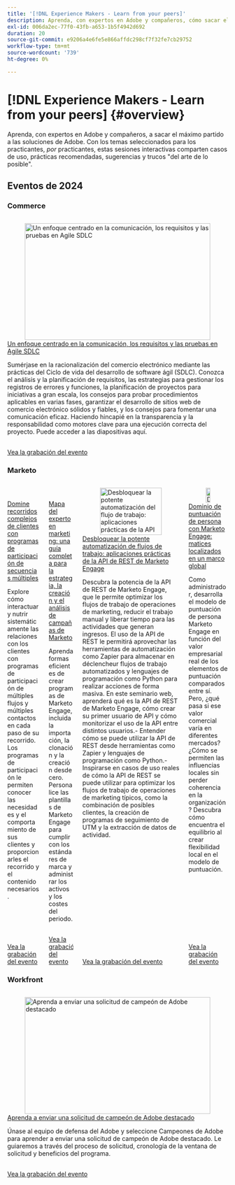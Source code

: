 ```yaml
---
title: '[!DNL Experience Makers - Learn from your peers]'
description: Aprenda, con expertos en Adobe y compañeros, cómo sacar el máximo partido a las soluciones de Adobe. [!DNL Experience Makers - Learn from your peers]  es una serie global de eventos virtuales de aprendizaje de clientes, que se centran en profundizar en  [!DNL Adobe Experience Cloud] soluciones.
exl-id: 006da2ec-77f0-43fb-a653-1b5f4942d692
duration: 20
source-git-commit: e9206a4e6fe5e866affdc298cf7f32fe7cb29752
workflow-type: tm+mt
source-wordcount: '739'
ht-degree: 0%

---
```


# [!DNL Experience Makers - Learn from your peers] {#overview}

<!-- <img alt="Experience Makers Learn from your peers" src="./assets/skill-exchange.png" /> -->

Aprenda, con expertos en Adobe y compañeros, a sacar el máximo partido a las soluciones de Adobe. Con los temas seleccionados para los practicantes, _por_ practicantes, estas sesiones interactivas comparten casos de uso, prácticas recomendadas, sugerencias y trucos &quot;del arte de lo posible&quot;.

## Eventos de 2024

### Commerce

<!-- CARDS
* https://experienceleague.adobe.com/en/docs/events/learn-from-your-peers-recordings/commerce/feb2024/agile-sdlc
-->
<!-- START CARDS HTML - DO NOT MODIFY BY HAND -->
<div class="columns">
    <div class="column is-half-tablet is-half-desktop is-one-third-widescreen" aria-label="A Focused Approach on Communication, Requirements, and Testing in Agile SDLC">
        <div class="card" style="height: 100%; display: flex; flex-direction: column; height: 100%;">
            <div class="card-image">
                <figure class="image x-is-16by9">
                    <a href="https://experienceleague.adobe.com/en/docs/events/learn-from-your-peers-recordings/commerce/feb2024/agile-sdlc" title="Un enfoque centrado en la comunicación, los requisitos y las pruebas en Agile SDLC">
                        <img class="is-bordered-r-small" src="https://video.tv.adobe.com/v/3427501/?format=jpeg&nocache=1731456419215" alt="Un enfoque centrado en la comunicación, los requisitos y las pruebas en Agile SDLC"
                             style="width: 100%; aspect-ratio: 16 / 9; object-fit: cover; overflow: hidden; display: block; margin: auto;">
                    </a>
                </figure>
            </div>
            <div class="card-content is-padded-small" style="display: flex; flex-direction: column; flex-grow: 1; justify-content: space-between;">
                <div class="top-card-content">
                    <p class="headline is-size-6 has-text-weight-bold">
                        <a href="https://experienceleague.adobe.com/en/docs/events/learn-from-your-peers-recordings/commerce/feb2024/agile-sdlc" title="Un enfoque centrado en la comunicación, los requisitos y las pruebas en Agile SDLC">Un enfoque centrado en la comunicación, los requisitos y las pruebas en Agile SDLC</a>
                    </p>
                    <p class="is-size-6">Sumérjase en la racionalización del comercio electrónico mediante las prácticas del Ciclo de vida del desarrollo de software ágil (SDLC).  Conozca el análisis y la planificación de requisitos, las estrategias para gestionar los registros de errores y funciones, la planificación de proyectos para iniciativas a gran escala, los consejos para probar procedimientos aplicables en varias fases, garantizar el desarrollo de sitios web de comercio electrónico sólidos y fiables, y los consejos para fomentar una comunicación eficaz. Haciendo hincapié en la transparencia y la responsabilidad como motores clave para una ejecución correcta del proyecto. Puede acceder a las diapositivas aquí.</p>
                </div>
                <a href="https://experienceleague.adobe.com/en/docs/events/learn-from-your-peers-recordings/commerce/feb2024/agile-sdlc" class="spectrum-Button spectrum-Button--outline spectrum-Button--primary spectrum-Button--sizeM" style="align-self: flex-start; margin-top: 1rem;">
                    <span class="spectrum-Button-label has-no-wrap has-text-weight-bold">Vea la grabación del evento</span>
                </a>
            </div>
        </div>
    </div>
</div>
<!-- END CARDS HTML - DO NOT MODIFY BY HAND -->




### Marketo

<!-- CARDS
* https://experienceleague.adobe.com/en/docs/events/learn-from-your-peers-recordings/marketo/sept2024/multi-stream-engagement-programs
* https://experienceleague.adobe.com/en/docs/events/learn-from-your-peers-recordings/marketo/july2024/marketers-map-marketo-campaigns
* https://experienceleague.adobe.com/en/docs/events/learn-from-your-peers-recordings/marketo/april2024/practical-applications-of-marketo-engage-rest-api
* https://experienceleague.adobe.com/en/docs/events/learn-from-your-peers-recordings/marketo/jan2024/person-scoring-mastery
-->
<!-- START CARDS HTML - DO NOT MODIFY BY HAND -->
<div class="columns">
    <div class="column is-half-tablet is-half-desktop is-one-third-widescreen" aria-label="Master complex customer journeys with Multi-Stream Engagement Programs">
        <div class="card" style="height: 100%; display: flex; flex-direction: column; height: 100%;">
            <div class="card-image">
                <figure class="image x-is-16by9">
                    <a href="https://experienceleague.adobe.com/en/docs/events/learn-from-your-peers-recordings/marketo/sept2024/multi-stream-engagement-programs" title="Domine los recorridos complejos de los clientes con los programas de participación de varias secuencias">
                        <img class="is-bordered-r-small" src="https://video.tv.adobe.com/v/3434490/?format=jpeg&nocache=1731456420481" alt="Domine los recorridos complejos de los clientes con los programas de participación de varias secuencias"
                             style="width: 100%; aspect-ratio: 16 / 9; object-fit: cover; overflow: hidden; display: block; margin: auto;">
                    </a>
                </figure>
            </div>
            <div class="card-content is-padded-small" style="display: flex; flex-direction: column; flex-grow: 1; justify-content: space-between;">
                <div class="top-card-content">
                    <p class="headline is-size-6 has-text-weight-bold">
                        <a href="https://experienceleague.adobe.com/en/docs/events/learn-from-your-peers-recordings/marketo/sept2024/multi-stream-engagement-programs" title="Domine los recorridos complejos de los clientes con los programas de participación de varias secuencias">Domine recorridos complejos de clientes con programas de participación de secuencias múltiples</a>
                    </p>
                    <p class="is-size-6">Explore cómo interactuar y nutrir sistemáticamente las relaciones con los clientes con programas de participación de múltiples flujos y múltiples contactos en cada paso de su recorrido. Los programas de participación le permiten conocer las necesidades y el comportamiento de sus clientes y proporcionarles el recorrido y el contenido necesarios.</p>
                </div>
                <a href="https://experienceleague.adobe.com/en/docs/events/learn-from-your-peers-recordings/marketo/sept2024/multi-stream-engagement-programs" class="spectrum-Button spectrum-Button--outline spectrum-Button--primary spectrum-Button--sizeM" style="align-self: flex-start; margin-top: 1rem;">
                    <span class="spectrum-Button-label has-no-wrap has-text-weight-bold">Vea la grabación del evento</span>
                </a>
            </div>
        </div>
    </div>
    <div class="column is-half-tablet is-half-desktop is-one-third-widescreen" aria-label="The Marketer's Map - A Comprehensive Guide to Strategizing, Building and Analyzing Marketo Campaigns">
        <div class="card" style="height: 100%; display: flex; flex-direction: column; height: 100%;">
            <div class="card-image">
                <figure class="image x-is-16by9">
                    <a href="https://experienceleague.adobe.com/en/docs/events/learn-from-your-peers-recordings/marketo/july2024/marketers-map-marketo-campaigns" title="Mapa del experto en marketing: Una guía completa para la estrategia, la creación y el análisis de campañas de Marketo">
                        <img class="is-bordered-r-small" src="https://video.tv.adobe.com/v/3432223/?format=jpeg&nocache=1731456420541" alt="Mapa del experto en marketing: Una guía completa para la estrategia, la creación y el análisis de campañas de Marketo"
                             style="width: 100%; aspect-ratio: 16 / 9; object-fit: cover; overflow: hidden; display: block; margin: auto;">
                    </a>
                </figure>
            </div>
            <div class="card-content is-padded-small" style="display: flex; flex-direction: column; flex-grow: 1; justify-content: space-between;">
                <div class="top-card-content">
                    <p class="headline is-size-6 has-text-weight-bold">
                        <a href="https://experienceleague.adobe.com/en/docs/events/learn-from-your-peers-recordings/marketo/july2024/marketers-map-marketo-campaigns" title="Mapa del experto en marketing: Una guía completa para la estrategia, la creación y el análisis de campañas de Marketo">Mapa del experto en marketing: una guía completa para la estrategia, la creación y el análisis de campañas de Marketo</a>
                    </p>
                    <p class="is-size-6">Aprenda formas eficientes de crear programas de Marketo Engage, incluida la importación, la clonación y la creación desde cero. Personalice las plantillas de Marketo Engage para cumplir con los estándares de marca y administrar los activos y los costes del periodo.</p>
                </div>
                <a href="https://experienceleague.adobe.com/en/docs/events/learn-from-your-peers-recordings/marketo/july2024/marketers-map-marketo-campaigns" class="spectrum-Button spectrum-Button--outline spectrum-Button--primary spectrum-Button--sizeM" style="align-self: flex-start; margin-top: 1rem;">
                    <span class="spectrum-Button-label has-no-wrap has-text-weight-bold">Vea la grabación del evento</span>
                </a>
            </div>
        </div>
    </div>
    <div class="column is-half-tablet is-half-desktop is-one-third-widescreen" aria-label="Unlocking Powerful Workflow Automation - Practical Applications of Marketo Engage REST API">
        <div class="card" style="height: 100%; display: flex; flex-direction: column; height: 100%;">
            <div class="card-image">
                <figure class="image x-is-16by9">
                    <a href="https://experienceleague.adobe.com/en/docs/events/learn-from-your-peers-recordings/marketo/april2024/practical-applications-of-marketo-engage-rest-api" title="Desbloquear la potente automatización del flujo de trabajo: aplicaciones prácticas de la API de REST de Marketo Engage">
                        <img class="is-bordered-r-small" src="https://video.tv.adobe.com/v/3428435/?format=jpeg&nocache=1731456420532" alt="Desbloquear la potente automatización del flujo de trabajo: aplicaciones prácticas de la API de REST de Marketo Engage"
                             style="width: 100%; aspect-ratio: 16 / 9; object-fit: cover; overflow: hidden; display: block; margin: auto;">
                    </a>
                </figure>
            </div>
            <div class="card-content is-padded-small" style="display: flex; flex-direction: column; flex-grow: 1; justify-content: space-between;">
                <div class="top-card-content">
                    <p class="headline is-size-6 has-text-weight-bold">
                        <a href="https://experienceleague.adobe.com/en/docs/events/learn-from-your-peers-recordings/marketo/april2024/practical-applications-of-marketo-engage-rest-api" title="Desbloquear la potente automatización del flujo de trabajo: aplicaciones prácticas de la API de REST de Marketo Engage">Desbloquear la potente automatización de flujos de trabajo: aplicaciones prácticas de la API de REST de Marketo Engage</a>
                    </p>
                    <p class="is-size-6">Descubra la potencia de la API de REST de Marketo Engage, que le permite optimizar los flujos de trabajo de operaciones de marketing, reducir el trabajo manual y liberar tiempo para las actividades que generan ingresos. El uso de la API de REST le permitirá aprovechar las herramientas de automatización como Zapier para almacenar en déclencheur flujos de trabajo automatizados y lenguajes de programación como Python para realizar acciones de forma masiva. En este seminario web, aprenderá qué es la API de REST de Marketo Engage, cómo crear su primer usuario de API y cómo monitorizar el uso de la API entre distintos usuarios.- Entender cómo se puede utilizar la API de REST desde herramientas como Zapier y lenguajes de programación como Python.- Inspirarse en casos de uso reales de cómo la API de REST se puede utilizar para optimizar los flujos de trabajo de operaciones de marketing típicos, como la combinación de posibles clientes, la creación de programas de seguimiento de UTM y la extracción de datos de actividad.</p>
                </div>
                <a href="https://experienceleague.adobe.com/en/docs/events/learn-from-your-peers-recordings/marketo/april2024/practical-applications-of-marketo-engage-rest-api" class="spectrum-Button spectrum-Button--outline spectrum-Button--primary spectrum-Button--sizeM" style="align-self: flex-start; margin-top: 1rem;">
                    <span class="spectrum-Button-label has-no-wrap has-text-weight-bold">Vea la grabación del evento</span>
                </a>
            </div>
        </div>
    </div>
    <div class="column is-half-tablet is-half-desktop is-one-third-widescreen" aria-label="Person Scoring Mastery with Marketo Engage - Localized Nuances in a Global Framework">
        <div class="card" style="height: 100%; display: flex; flex-direction: column; height: 100%;">
            <div class="card-image">
                <figure class="image x-is-16by9">
                    <a href="https://experienceleague.adobe.com/en/docs/events/learn-from-your-peers-recordings/marketo/jan2024/person-scoring-mastery" title="Dominio de puntuación de persona con Marketo Engage: matices localizados en un marco global">
                        <img class="is-bordered-r-small" src="https://video.tv.adobe.com/v/3426914/?format=jpeg&nocache=1731456420533" alt="Dominio de puntuación de persona con Marketo Engage: matices localizados en un marco global"
                             style="width: 100%; aspect-ratio: 16 / 9; object-fit: cover; overflow: hidden; display: block; margin: auto;">
                    </a>
                </figure>
            </div>
            <div class="card-content is-padded-small" style="display: flex; flex-direction: column; flex-grow: 1; justify-content: space-between;">
                <div class="top-card-content">
                    <p class="headline is-size-6 has-text-weight-bold">
                        <a href="https://experienceleague.adobe.com/en/docs/events/learn-from-your-peers-recordings/marketo/jan2024/person-scoring-mastery" title="Dominio de puntuación de persona con Marketo Engage: matices localizados en un marco global">Dominio de puntuación de persona con Marketo Engage: matices localizados en un marco global</a>
                    </p>
                    <p class="is-size-6">Como administrador, desarrolla el modelo de puntuación de persona Marketo Engage en función del valor empresarial real de los elementos de puntuación comparados entre sí. Pero, ¿qué pasa si ese valor comercial varía en diferentes mercados? ¿Cómo se permiten las influencias locales sin perder coherencia en la organización? Descubra cómo encuentra el equilibrio al crear flexibilidad local en el modelo de puntuación.</p>
                </div>
                <a href="https://experienceleague.adobe.com/en/docs/events/learn-from-your-peers-recordings/marketo/jan2024/person-scoring-mastery" class="spectrum-Button spectrum-Button--outline spectrum-Button--primary spectrum-Button--sizeM" style="align-self: flex-start; margin-top: 1rem;">
                    <span class="spectrum-Button-label has-no-wrap has-text-weight-bold">Vea la grabación del evento</span>
                </a>
            </div>
        </div>
    </div>
</div>
<!-- END CARDS HTML - DO NOT MODIFY BY HAND -->




### Workfront

<!-- CARDS
* https://experienceleague.adobe.com/en/docs/events/learn-from-your-peers-recordings/adobe-champion-application
-->
<!-- START CARDS HTML - DO NOT MODIFY BY HAND -->
<div class="columns">
    <div class="column is-half-tablet is-half-desktop is-one-third-widescreen" aria-label="Learn how to submit a standout Adobe Champion Application">
        <div class="card" style="height: 100%; display: flex; flex-direction: column; height: 100%;">
            <div class="card-image">
                <figure class="image x-is-16by9">
                    <a href="https://experienceleague.adobe.com/en/docs/events/learn-from-your-peers-recordings/adobe-champion-application" title="Aprenda a enviar una solicitud de campeón de Adobe destacado">
                        <img class="is-bordered-r-small" src="https://video.tv.adobe.com/v/3428431/?format=jpeg&nocache=1731456421008" alt="Aprenda a enviar una solicitud de campeón de Adobe destacado"
                             style="width: 100%; aspect-ratio: 16 / 9; object-fit: cover; overflow: hidden; display: block; margin: auto;">
                    </a>
                </figure>
            </div>
            <div class="card-content is-padded-small" style="display: flex; flex-direction: column; flex-grow: 1; justify-content: space-between;">
                <div class="top-card-content">
                    <p class="headline is-size-6 has-text-weight-bold">
                        <a href="https://experienceleague.adobe.com/en/docs/events/learn-from-your-peers-recordings/adobe-champion-application" title="Aprenda a enviar una solicitud de campeón de Adobe destacado">Aprenda a enviar una solicitud de campeón de Adobe destacado</a>
                    </p>
                    <p class="is-size-6">Únase al equipo de defensa del Adobe y seleccione Campeones de Adobe para aprender a enviar una solicitud de campeón de Adobe destacado. Le guiaremos a través del proceso de solicitud, cronología de la ventana de solicitud y beneficios del programa.</p>
                </div>
                <a href="https://experienceleague.adobe.com/en/docs/events/learn-from-your-peers-recordings/adobe-champion-application" class="spectrum-Button spectrum-Button--outline spectrum-Button--primary spectrum-Button--sizeM" style="align-self: flex-start; margin-top: 1rem;">
                    <span class="spectrum-Button-label has-no-wrap has-text-weight-bold">Vea la grabación del evento</span>
                </a>
            </div>
        </div>
    </div>
</div>
<!-- END CARDS HTML - DO NOT MODIFY BY HAND -->


